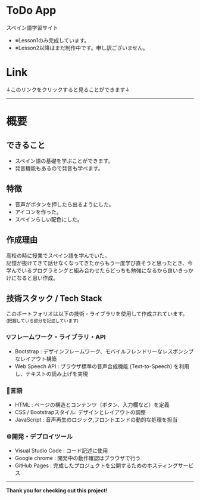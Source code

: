 # ToDo App
スペイン語学習サイト
- ※Lesson1のみ完成しています。
- ※Lesson2以降はまだ制作中です。申し訳ございません。


# Link
↓このリンクをクリックすると見ることができます↓<br>
****


# 概要


## できること
- スペイン語の基礎を学ぶことができます。
- 発音機能もあるので発音も学べます。

## 特徴
- 音声がボタンを押したら出るようにした。
- アイコンを作った。
- スペインらしい配色にした。

## 作成理由
高校の時に授業でスペイン語を学んでいた。<br>
記憶が抜けてきて話せなくなってきたからもう一度学び直そうと思ったとき、今学んでいるプログラミングと組み合わせたらどっちも勉強になるから良いきっかけになると思い作成。<br>


## 技術スタック / Tech Stack

このポートフォリオは以下の技術・ライブラリを使用して作成されています。<br>
<sub>(把握している部分を記述しています)</sub>

### 💡フレームワーク・ライブラリ・API
- Bootstrap : デザインフレームワーク、モバイルフレンドリーなレスポンシブなレイアウト構築
- Web Speech API : ブラウザ標準の音声合成機能 (Text-to-Speech) を利用し、テキストの読み上げを実現

### 💬言語
- HTML : ページの構造とコンテンツ（ボタン、入力欄など）を定義
- CSS / Bootstrapスタイル: デザインとレイアウトの調整
- JavaScript : 音声再生のロジック,フロントエンドの動的な処理を担当

### ⚙️開発・デプロイツール
- Visual Studio Code : コード記述に使用
- Google chrome : 開発中の動作確認はブラウザで行う
- GitHub Pages : 完成したプロジェクトを公開するためのホスティングサービス

---

**Thank you for checking out this project!**
